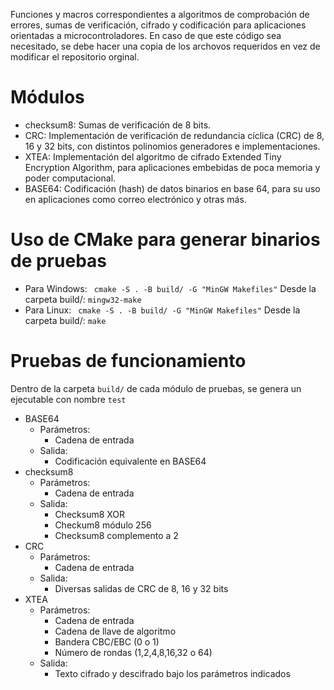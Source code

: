 Funciones y macros correspondientes a algoritmos de comprobación de errores, sumas de verificación, cifrado y codificación para aplicaciones orientadas a microcontroladores.
En caso de que este código sea necesitado, se debe hacer una copia de los archovos requeridos en vez de modificar el repositorio orginal.

# Módulos

* checksum8: Sumas de verificación de 8 bits.
* CRC: Implementación de verificación de redundancia cíclica (CRC) de 8, 16 y 32 bits, con distintos polinomios generadores e implementaciones.
* XTEA: Implementación del algoritmo de cifrado Extended Tiny Encryption Algorithm, para aplicaciones embebidas de poca memoria y poder computacional.
* BASE64: Codificación (hash) de datos binarios en base 64, para su uso en aplicaciones como correo electrónico y otras más.

# Uso de CMake para generar binarios de pruebas
* Para Windows:
``` cmake -S . -B build/ -G "MinGW Makefiles"```
Desde la carpeta build/: 
``` mingw32-make ```
* Para Linux:
``` cmake -S . -B build/ -G "MinGW Makefiles"```
Desde la carpeta build/: 
``` make ```

# Pruebas de funcionamiento
Dentro de la carpeta ```build/``` de cada módulo de pruebas, se genera un ejecutable con nombre ```test```
* BASE64
    * Parámetros: 
        * Cadena de entrada
    * Salida:
        * Codificación equivalente en BASE64
* checksum8
    * Parámetros: 
        * Cadena de entrada
    * Salida:
        * Checksum8 XOR
        * Checkum8 módulo 256
        * Checksum8 complemento a 2
* CRC
    * Parámetros: 
        * Cadena de entrada
    * Salida:
        * Diversas salidas de CRC de 8, 16 y 32 bits
* XTEA
    * Parámetros: 
        * Cadena de entrada
        * Cadena de llave de algoritmo
        * Bandera CBC/EBC (0 o 1)
        * Número de rondas (1,2,4,8,16,32 o 64)
    * Salida:
        * Texto cifrado y descifrado bajo los parámetros indicados
